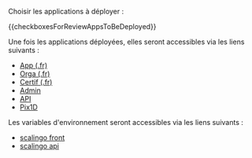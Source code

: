 Choisir les applications à déployer :

{{checkboxesForReviewAppsToBeDeployed}}

Une fois les applications déployées, elles seront accessibles via les liens suivants :
  * [App (.fr)](https://app-pr{{pullRequestId}}review.pix4.pix.digital)
  * [Orga (.fr)](https://orga-pr{{pullRequestId}}review.pix4.pix.digital)
  * [Certif (.fr)](https://certif-pr{{pullRequestId}}review.pix4.pix.digital)
  * [Admin](https://admin-pr{{pullRequestId}}review.pix4.pix.digital)
  * [API](https://api-pr{{pullRequestId}}review.pix4.pix.digital/api/)
  * [Pix1D](https://pix1d-pr{{pullRequestId}}review.pix4.pix.digital)

Les variables d'environnement seront accessibles via les liens suivants :
  * [scalingo front](https://dashboard.scalingo.com/apps/osc-fr1/pix-4pix-front-review-pr{{pullRequestId}}/environment)
  * [scalingo api](https://dashboard.scalingo.com/apps/osc-fr1/pix-4pix-api-review-pr{{pullRequestId}}/environment)
